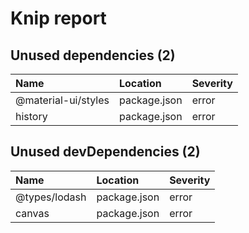 # Knip report

## Unused dependencies (2)

| Name                | Location     | Severity |
| :------------------ | :----------- | :------- |
| @material-ui/styles | package.json | error    |
| history             | package.json | error    |

## Unused devDependencies (2)

| Name          | Location     | Severity |
| :------------ | :----------- | :------- |
| @types/lodash | package.json | error    |
| canvas        | package.json | error    |
